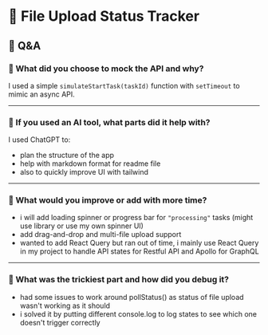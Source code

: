 # 📁 File Upload Status Tracker

## 📄 Q&A

### 🔧 What did you choose to mock the API and why?
I used a simple `simulateStartTask(taskId)` function with `setTimeout` to mimic an async API.


---

### 🤖 If you used an AI tool, what parts did it help with?
I used ChatGPT to:
- plan the structure of the app 
- help with markdown format for readme file
- also to quickly improve UI with tailwind

---
### 🚀 What would you improve or add with more time?
- i will add loading spinner or progress bar for `"processing"` tasks (might use library or use my own spinner UI)
- add drag-and-drop and multi-file upload support
- wanted to add React Query but ran out of time, i mainly use React Query in my project to handle API states for Restful API and Apollo for GraphQL

---

### 🧩 What was the trickiest part and how did you debug it?
- had some issues to work around pollStatus() as status of file upload wasn't working as it should 
- i solved it by putting different console.log to log states to see which one doesn't trigger correctly

